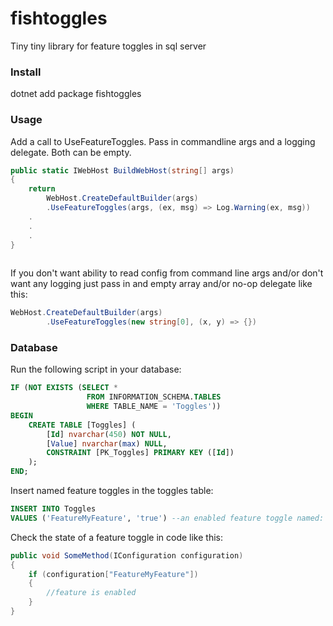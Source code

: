 # fishtoggles
Tiny tiny library for feature toggles in sql server

### Install
dotnet add package fishtoggles

### Usage
Add a call to UseFeatureToggles. Pass in commandline args and a logging delegate. Both can be empty.

```c#
public static IWebHost BuildWebHost(string[] args)
{
    return
        WebHost.CreateDefaultBuilder(args)
        .UseFeatureToggles(args, (ex, msg) => Log.Warning(ex, msg))
    .
    .
    .
}
        
```

If you don't want ability to read config from command line args and/or don't want any logging just pass in and empty array and/or no-op delegate like this: 
```c#
WebHost.CreateDefaultBuilder(args)
        .UseFeatureToggles(new string[0], (x, y) => {})
```

### Database
Run the following script in your database:
```sql
IF (NOT EXISTS (SELECT * 
                 FROM INFORMATION_SCHEMA.TABLES 
                 WHERE TABLE_NAME = 'Toggles'))
BEGIN
    CREATE TABLE [Toggles] (
        [Id] nvarchar(450) NOT NULL,
        [Value] nvarchar(max) NULL,
        CONSTRAINT [PK_Toggles] PRIMARY KEY ([Id])
    );
END;
```

Insert named feature toggles in the toggles table:

```sql
INSERT INTO Toggles
VALUES ('FeatureMyFeature', 'true') --an enabled feature toggle named: FeatureMyFeature
```

Check the state of a feature toggle in code like this:
```c#
public void SomeMethod(IConfiguration configuration)
{
    if (configuration["FeatureMyFeature"])
    {
        //feature is enabled
    }
}
```


